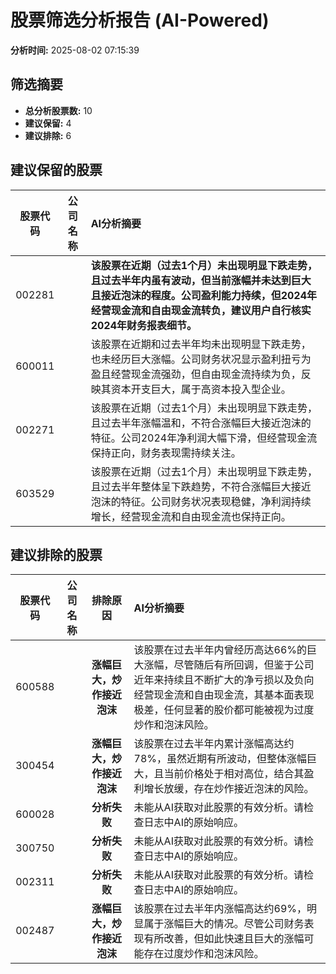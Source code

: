 # 股票筛选分析报告 (AI-Powered)

**分析时间:** 2025-08-02 07:15:39

## 筛选摘要

- **总分析股票数:** 10
- **建议保留:** 4
- **建议排除:** 6

## 建议保留的股票

| 股票代码 | 公司名称 | AI分析摘要 |
|:---:|:---:|:---|
| 002281 |  | **该股票在近期（过去1个月）未出现明显下跌走势，且过去半年内虽有波动，但当前涨幅并未达到巨大且接近泡沫的程度。公司盈利能力持续，但2024年经营现金流和自由现金流转负，建议用户自行核实2024年财务报表细节。** |
| 600011 |  | 该股票在近期和过去半年均未出现明显下跌走势，也未经历巨大涨幅。公司财务状况显示盈利扭亏为盈且经营现金流强劲，但自由现金流持续为负，反映其资本开支巨大，属于高资本投入型企业。 |
| 002271 |  | 该股票在近期（过去1个月）未出现明显下跌走势，且过去半年涨幅温和，不符合涨幅巨大接近泡沫的特征。公司2024年净利润大幅下滑，但经营现金流保持正向，财务表现需持续关注。 |
| 603529 |  | 该股票在近期（过去1个月）未出现明显下跌走势，且过去半年整体呈下跌趋势，不符合涨幅巨大接近泡沫的特征。公司财务状况表现稳健，净利润持续增长，经营现金流和自由现金流也保持正向。 |

## 建议排除的股票

| 股票代码 | 公司名称 | 排除原因 | AI分析摘要 |
|:---:|:---:|:---:|:---|
| 600588 |  | **涨幅巨大，炒作接近泡沫** | 该股票在过去半年内曾经历高达66%的巨大涨幅，尽管随后有所回调，但鉴于公司近年来持续且不断扩大的净亏损以及负向经营现金流和自由现金流，其基本面表现极差，任何显著的股价都可能被视为过度炒作和泡沫风险。 |
| 300454 |  | **涨幅巨大，炒作接近泡沫** | 该股票在过去半年内累计涨幅高达约78%，虽然近期有所波动，但整体涨幅巨大，且当前价格处于相对高位，结合其盈利增长放缓，存在炒作接近泡沫的风险。 |
| 600028 |  | **分析失败** | 未能从AI获取对此股票的有效分析。请检查日志中AI的原始响应。 |
| 300750 |  | **分析失败** | 未能从AI获取对此股票的有效分析。请检查日志中AI的原始响应。 |
| 002311 |  | **分析失败** | 未能从AI获取对此股票的有效分析。请检查日志中AI的原始响应。 |
| 002487 |  | **涨幅巨大，炒作接近泡沫** | 该股票在过去半年内涨幅高达约69%，明显属于涨幅巨大的情况。尽管公司财务表现有所改善，但如此快速且巨大的涨幅可能存在过度炒作和泡沫风险。 |
